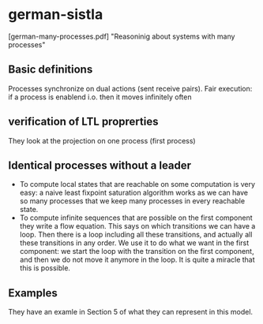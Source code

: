 # german-sistla
[german-many-processes.pdf] 
"Reasoninig about systems with many processes"

## Basic definitions
Processes synchronize on dual actions (sent receive pairs).
Fair execution: if a process is enablend i.o. then it moves infinitely often

## verification of LTL proprerties
They look at the projection on one process (first process)

## Identical processes without a leader
- To compute local states that are reachable on some computation is very easy: a
  naive least fixpoint saturation algorithm works as we can have so many processes that we keep
  many processes in every reachable state. 
- To compute infinite sequences that are possible on the first component they
  write a flow equation. This says on which transitions we can have a loop. Then
  there is a loop including all these transitions, and actually all these
  transitions in any order. We use it to do what we want in the first component:
  we start the loop with the transition on the first component, and then we do
  not move it anymore in the loop. It is quite a miracle that this is possible. 

## Examples
They have an examle in Section 5 of what they can represent in this model. 